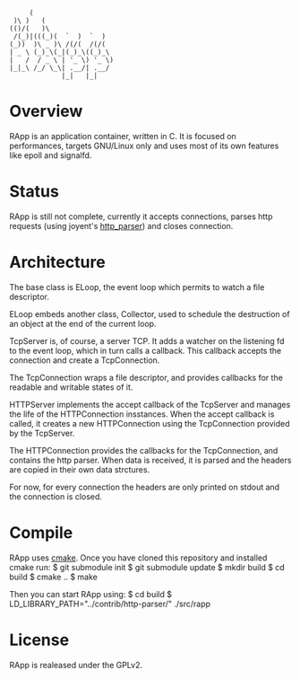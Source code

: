 

         (
     )\ )   (
    (()/(   )\
     /(_)|(((_)(  `  )  `  )
    (_))  )\ _ )\ /(/(  /(/(
    | _ \ (_)_\(_|(_)_\((_)_\
    |   /  / _ \ | '_ \) '_ \)
    |_|_\ /_/ \_\| .__/| .__/
                 |_|   |_|


Overview
========
RApp is an application container, written in C.
It is focused on performances, targets GNU/Linux only and uses most of its own
features like epoll and signalfd.

Status
======
RApp is still not complete, currently it accepts connections, parses http
requests (using joyent's [http_parser](https://github.com/joyent/http-parser))
and closes connection.

Architecture
============
The base class is ELoop, the event loop which permits to watch a file
descriptor.

ELoop embeds another class, Collector, used to schedule the destruction of an
object at the end of the current loop.

TcpServer is, of course, a server TCP. It adds a watcher on the listening fd to
the event loop, which in turn calls a callback.
This callback accepts the connection and create a TcpConnection.

The TcpConnection wraps a file descriptor, and provides callbacks for the
readable and writable states of it.

HTTPServer implements the accept callback of the TcpServer and manages the life
of the HTTPConnection insstances.
When the accept callback is called, it creates a new HTTPConnection using the
TcpConnection provided by the TcpServer.

The HTTPConnection provides the callbacks for the TcpConnection, and contains
the http parser.
When data is received, it is parsed and the headers are copied in their own data
strctures.

For now, for every connection the headers are only printed on stdout and the
connection is closed.

Compile
=======
RApp uses [cmake](http://www.cmake.org/). Once you have cloned this repository
and installed cmake run:
    $ git submodule init
    $ git submodule update
    $ mkdir build
    $ cd build
    $ cmake ..
    $ make

Then you can start RApp using:
    $ cd build
    $ LD_LIBRARY_PATH="../contrib/http-parser/" ./src/rapp


License
=======
RApp is realeased under the GPLv2.
